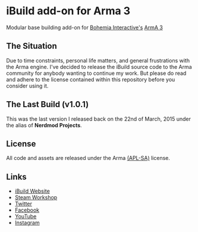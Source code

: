 # iBuild add-on for Arma 3
Modular base building add-on for [Bohemia Interactive's](https://www.bistudio.com) [ArmA 3](https://www.bistudio.com/games/arma3)

## The Situation
Due to time constraints, personal life matters, and general frustrations with the Arma engine. I've decided to release the iBuild source code to the Arma community for anybody wanting to continue my work. But please do read and adhere to the license contained within this repository before you consider using it.

## The Last Build (v1.0.1)
This was the last version I released back on the 22nd of March, 2015 under the alias of **Nerdmod Projects**.

## License
All code and assets are released under the Arma [(APL-SA)](https://www.bistudio.com/community/licenses/arma-public-license-share-alike) license.

## Links
+ [iBuild Website](https://ibuildmod.wordpress.com)
+ [Steam Workshop](http://steamcommunity.com/id/NerdMod/myworkshopfiles)
+ [Twitter](https://twitter.com/JustOscarMike)
+ [Facebook](https://www.facebook.com/justoscarmike)
+ [YouTube](https://www.youtube.com/channel/UCntU4He2gABqnwadWq_lxIw)
+ [Instagram](https://www.instagram.com/justoscarmike)